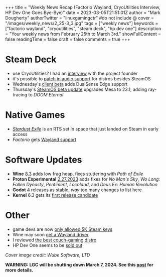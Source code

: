 +++
title = "Weekly News Recap (Factorio Wayland, CryoUtilities Interview, HP Dev One Goes Bye-Bye)"
date = 2023-03-05T21:51:01Z
author = "Mark Dougherty"
authorTwitter = "linuxgamingctr" #do not include @
cover = "/images/weekly_news/2_25-3_3.jpg"
tags = ["weekly news"]
keywords = ["factorio wayland", "cryoutilities", "steam deck", "hp dev one"]
description = "Your weekly news from February 25th to March 3rd."
showFullContent = false
readingTime = false
draft = false
comments = true
+++
# Steam Deck
- use CryoUtilities? I had an [interview](https://linuxgamingcentral.com/posts/interview-with-kyle-cryoutilities-dev/?utm_source=Weekly) with the project founder
- it's possible to [patch in audio support](https://linuxgamingcentral.com/posts/audio-on-deck-support-outside-of-steamos/?utm_source=Weekly) for distros besides SteamOS
- Wednesday's [client beta](https://linuxgamingcentral.com/posts/steam-deck-client-beta-update-3-1-2023/?utm_source=Weekly) adds DualSense Edge support
- Thursday's [SteamOS beta update](https://linuxgamingcentral.com/posts/steamos-3.4.6-beta/?utm_source=Weekly) upgrades Mesa to 23.1, adding ray-tracing to *DOOM Eternal*

# Native Games
- [*Stardust Exile*](https://linuxgamingcentral.com/posts/stardust-exile-now-in-early-access/?utm_source=Weekly) is an RTS set in space that just landed on Steam in early access
- *Factorio* gets [Wayland support](https://www.reddit.com/r/factorio/comments/11h3ule/version_1177/)

# Software Updates
- **Wine** [8.3](https://linuxgamingcentral.com/posts/wine-8.3/?utm_source=Weekly) adds low frag heap, fixes stuttering with *Path of Exile*
- **Proton Experimental** [2.27.2023](https://linuxgamingcentral.com/posts/proton-experimental-update-2-27-2023/?utm_source=Weekly) adds fixes for *No Man's Sky*, *Wo Long: Fallen Dynasty*, *Pentiment*, *Locoland*, and *Deus Ex: Human Revolution*
- **Godot** [4](https://linuxgamingcentral.com/posts/godot-4-released/?utm_source=Weekly) releases as stable, *way* too many changes to list here
- **Kernel** 6.3 gets its [first release candidate](https://www.phoronix.com/news/Linux-6.3-rc1-Released)

# Other
- game devs are now [only allowed 5K Steam keys](https://linuxgamingcentral.com/posts/you-are-only-allowed-5k-steam-keys/?utm_source=Weekly)
- Wine may soon [get a Wayland driver](https://linuxgamingcentral.com/posts/wine-may-soon-work-with-wayland/?utm_source=Weekly)
- I reviewed [the best couch-gaming distro](https://linuxgamingcentral.com/posts/chimeraos-review/?utm_source=Weekly)
- HP Dev One seems to be [sold out](https://boilingsteam.com/say-goodbye-to-the-hp-dev-one-linux-laptop/)

*Cover image credit: Wube Software, LTD*

**WARNING: LGC will be shutting down March 7, 2024. See this [post](https://linuxgamingcentral.com/posts/the-end-of-lgc/) for more details.**
